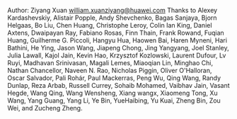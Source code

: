 Author: Ziyang Xuan <william.xuanziyang@huawei.com>
    Thanks to Alexey Kardashevskiy, Alistair Popple, Andy Shevchenko, Bagas
    Sanjaya, Bjorn Helgaas, Bo Liu, Chen Huang, Christophe Leroy, Colin Ian
    King, Daniel Axtens, Dwaipayan Ray, Fabiano Rosas, Finn Thain, Frank
    Rowand, Fuqian Huang, Guilherme G. Piccoli, Hangyu Hua, Haowen Bai,
    Haren Myneni, Hari Bathini, He Ying, Jason Wang, Jiapeng Chong, Jing
    Yangyang, Joel Stanley, Julia Lawall, Kajol Jain, Kevin Hao, Krzysztof
    Kozlowski, Laurent Dufour, Lv Ruyi, Madhavan Srinivasan, Magali Lemes,
    Miaoqian Lin, Minghao Chi, Nathan Chancellor, Naveen N. Rao, Nicholas
    Piggin, Oliver O'Halloran, Oscar Salvador, Pali Rohár, Paul Mackerras,
    Peng Wu, Qing Wang, Randy Dunlap, Reza Arbab, Russell Currey, Sohaib
    Mohamed, Vaibhav Jain, Vasant Hegde, Wang Qing, Wang Wensheng, Xiang
    wangx, Xiaomeng Tong, Xu Wang, Yang Guang, Yang Li, Ye Bin, YueHaibing,
    Yu Kuai, Zheng Bin, Zou Wei, and Zucheng Zheng.
